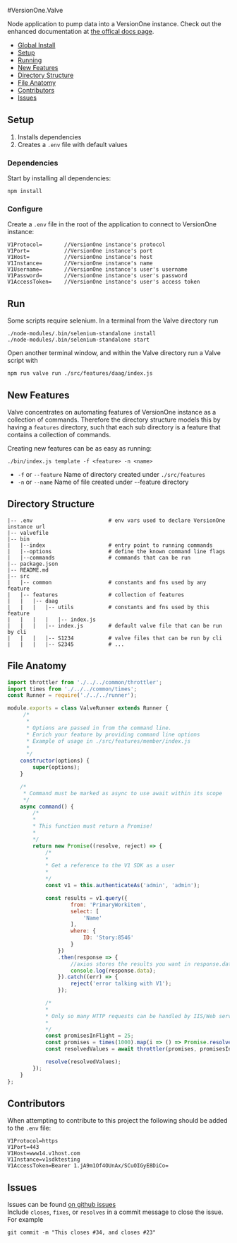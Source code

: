 #VersionOne.Valve

Node application to pump data into a VersionOne instance.
Check out the enhanced documentation at [the offical docs page](http://walkerrandolphsmith.github.io/VersionOne.Valve).

- [Global Install](#global-install-coming-soon)
- [Setup](#setup)
- [Running](#run)
- [New Features](#new-features)
- [Directory Structure](#directory-structure)
- [File Anatomy](#file-anatomy)
- [Contributors](#contributors)
- [Issues](#issues)

## Setup

1. Installs dependencies  
2. Creates a `.env` file with default values  

### Dependencies
Start by installing all dependencies:
```
npm install
```

### Configure
Create a `.env` file in the root of the application to connect to VersionOne instance:

```
V1Protocol=       //VersionOne instance's protocol
V1Port=           //VersionOne instance's port
V1Host=           //VersionOne instance's host
V1Instance=       //VersionOne instance's name
V1Username=       //VersionOne instance's user's username
V1Password=       //VersionOne instance's user's password
V1AccessToken=    //VersionOne instance's user's access token
```

## Run
Some scripts require selenium.
In a terminal from the Valve directory run
```
./node-modules/.bin/selenium-standalone install
./node-modules/.bin/selenium-standalone start
```


Open another terminal window, and within the Valve directory run a Valve script with
```
npm run valve run ./src/features/daag/index.js
```

## New Features
Valve concentrates on automating features of VersionOne instance as a collection of commands.
Therefore the directory structure models this by having a `features` directory,
such that each sub directory is a feature that contains a collection of commands.

Creating new features can be as easy as running:
```
./bin/index.js template -f <feature> -n <name>
```
- `-f` or `--feature` Name of directory created under `./src/features`
- `-n` or `--name` Name of file created under --feature directory

## Directory Structure
```
|-- .env                        # env vars used to declare VersionOne instance url
|-- valvefile
|-- bin
|   |--index                    # entry point to running commands
|   |--options                  # define the known command line flags
|   |--commands                 # commands that can be run
|-- package.json
|-- README.md
|-- src
|   |-- common                  # constants and fns used by any feature
|   |-- features                # collection of features
|   |   |-- daag                
|   |   |   |-- utils           # constants and fns used by this feature
|   |   |   |   |-- index.js
|   |   |   |-- index.js        # default valve file that can be run by cli
|   |   |   |-- S1234           # valve files that can be run by cli
|   |   |   |-- S2345           # ...

```

## File Anatomy
```js
import throttler from './../../common/throttler';
import times from './../../common/times';
const Runner = require('./../../runner');

module.exports = class ValveRunner extends Runner {
     /*
      *
      * Options are passed in from the command line.
      * Enrich your feature by providing command line options
      * Example of usage in ./src/features/member/index.js
      *
      */
    constructor(options) {
        super(options);
    }

    /*
     * Command must be marked as async to use await within its scope
     */
    async command() {
        /*
        *
        * This function must return a Promise!
        *
        */
        return new Promise((resolve, reject) => {
            /*
            *
            * Get a reference to the V1 SDK as a user
            *
            */
            const v1 = this.authenticateAs('admin', 'admin');

            const results = v1.query({
                    from: 'PrimaryWorkitem',
                    select: [
                        'Name'
                    ],
                    where: {
                        ID: 'Story:8546'
                    }
                })
                .then(response => {
                    //axios stores the results you want in response.data
                    console.log(response.data);
                }).catch((err) => {
                    reject('error talking with V1');
                });

            /*
            *
            * Only so many HTTP requests can be handled by IIS/Web server at once so throttle them!
            *
            */
            const promisesInFlight = 25;
            const promises = times(1000).map(i => () => Promise.resolve(i));
            const resolvedValues = await throttler(promises, promisesInFlight);

            resolve(resolvedValues);
        });
    }
};
```

## Contributors

When attempting to contribute to this project the following should be added to the `.env` file:

```
V1Protocol=https
V1Port=443
V1Host=www14.v1host.com
V1Instance=v1sdktesting
V1AccessToken=Bearer 1.jA9m1Of4OUnAx/SCuOIGyE8DiCo=
```


## Issues

Issues can be found [on github issues](https://github.com/walkerrandolphsmith/VersionOne.Valve/issues)  
Include `closes`, `fixes`, or `resolves` in a commit message to close the issue.
For example
```
git commit -m "This closes #34, and closes #23"
```
